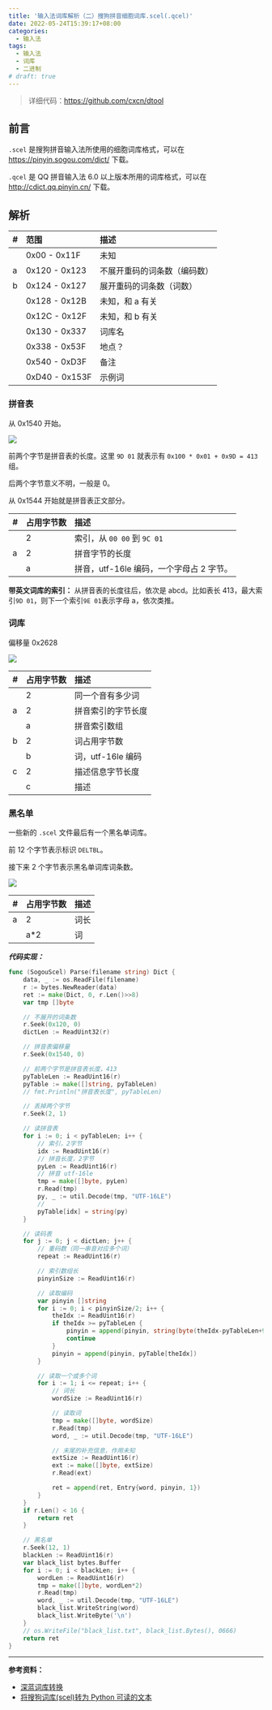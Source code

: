 ```yaml
---
title: '输入法词库解析（二）搜狗拼音细胞词库.scel(.qcel)'
date: 2022-05-24T15:39:17+08:00
categories:
  - 输入法
tags:
  - 输入法
  - 词库
  - 二进制
# draft: true
---
```


> 详细代码：<https://github.com/cxcn/dtool>

## 前言

`.scel` 是搜狗拼音输入法所使用的细胞词库格式，可以在 <https://pinyin.sogou.com/dict/> 下载。

`.qcel` 是 QQ 拼音输入法 6.0 以上版本所用的词库格式，可以在 <http://cdict.qq.pinyin.cn/> 下载。

## 解析

| #   | 范围           | 描述                         |
| :-- | :------------- | :--------------------------- |
|     | 0x00 - 0x11F   | 未知                         |
| a   | 0x120 - 0x123  | 不展开重码的词条数（编码数） |
| b   | 0x124 - 0x127  | 展开重码的词条数（词数）     |
|     | 0x128 - 0x12B  | 未知，和 a 有关              |
|     | 0x12C - 0x12F  | 未知，和 b 有关              |
|     | 0x130 - 0x337  | 词库名                       |
|     | 0x338 - 0x53F  | 地点？                       |
|     | 0x540 - 0xD3F  | 备注                         |
|     | 0xD40 - 0x153F | 示例词                       |

### 拼音表

从 0x1540 开始。

![](https://tucang.cc/api/image/show/7c7ba509a61717b904ec30fea41fb488)

前两个字节是拼音表的长度。这里 `9D 01` 就表示有 `0x100 * 0x01 + 0x9D = 413` 组。

后两个字节意义不明，一般是 0。

从 0x1544 开始就是拼音表正文部分。

| #   | 占用字节数 | 描述                                     |
| :-- | :--------- | :--------------------------------------- |
|     | 2          | 索引，从 `00 00` 到 `9C 01`              |
| a   | 2          | 拼音字节的长度                           |
|     | a          | 拼音，utf-16le 编码，一个字母占 2 字节。 |

**带英文词库的索引：** 从拼音表的长度往后，依次是 abcd。比如表长 413，最大索引`9D 01`，则下一个索引`9E 01`表示字母 a，依次类推。

### 词库

偏移量 0x2628

![](https://tucang.cc/api/image/show/1ccbf630635055b1a5c74949c4ef90ac)

| #   | 占用字节数 | 描述               |
| :-- | :--------- | :----------------- |
|     | 2          | 同一个音有多少词   |
| a   | 2          | 拼音索引的字节长度 |
|     | a          | 拼音索引数组       |
| b   | 2          | 词占用字节数       |
|     | b          | 词，utf-16le 编码  |
| c   | 2          | 描述信息字节长度   |
|     | c          | 描述               |

### 黑名单

一些新的 `.scel` 文件最后有一个黑名单词库。

前 12 个字节表示标识 `DELTBL`。

接下来 2 个字节表示黑名单词库词条数。

![](https://tucang.cc/api/image/show/9b4243279ec3df86ff063596f2d58b00)

| #   | 占用字节数 | 描述 |
| :-- | :--------- | :--- |
| a   | 2          | 词长 |
|     | a\*2       | 词   |

**_代码实现：_**

```go
func (SogouScel) Parse(filename string) Dict {
    data, _ := os.ReadFile(filename)
    r := bytes.NewReader(data)
    ret := make(Dict, 0, r.Len()>>8)
    var tmp []byte

    // 不展开的词条数
    r.Seek(0x120, 0)
    dictLen := ReadUint32(r)

    // 拼音表偏移量
    r.Seek(0x1540, 0)

    // 前两个字节是拼音表长度，413
    pyTableLen := ReadUint16(r)
    pyTable := make([]string, pyTableLen)
    // fmt.Println("拼音表长度", pyTableLen)

    // 丢掉两个字节
    r.Seek(2, 1)

    // 读拼音表
    for i := 0; i < pyTableLen; i++ {
        // 索引，2字节
        idx := ReadUint16(r)
        // 拼音长度，2字节
        pyLen := ReadUint16(r)
        // 拼音 utf-16le
        tmp = make([]byte, pyLen)
        r.Read(tmp)
        py, _ := util.Decode(tmp, "UTF-16LE")
        //
        pyTable[idx] = string(py)
    }

    // 读码表
    for j := 0; j < dictLen; j++ {
        // 重码数（同一串音对应多个词）
        repeat := ReadUint16(r)

        // 索引数组长
        pinyinSize := ReadUint16(r)

        // 读取编码
        var pinyin []string
        for i := 0; i < pinyinSize/2; i++ {
            theIdx := ReadUint16(r)
            if theIdx >= pyTableLen {
                pinyin = append(pinyin, string(byte(theIdx-pyTableLen+97)))
                continue
            }
            pinyin = append(pinyin, pyTable[theIdx])
        }

        // 读取一个或多个词
        for i := 1; i <= repeat; i++ {
            // 词长
            wordSize := ReadUint16(r)

            // 读取词
            tmp = make([]byte, wordSize)
            r.Read(tmp)
            word, _ := util.Decode(tmp, "UTF-16LE")

            // 末尾的补充信息，作用未知
            extSize := ReadUint16(r)
            ext := make([]byte, extSize)
            r.Read(ext)

            ret = append(ret, Entry{word, pinyin, 1})
        }
    }
    if r.Len() < 16 {
        return ret
    }

    // 黑名单
    r.Seek(12, 1)
    blackLen := ReadUint16(r)
    var black_list bytes.Buffer
    for i := 0; i < blackLen; i++ {
        wordLen := ReadUint16(r)
        tmp = make([]byte, wordLen*2)
        r.Read(tmp)
        word, _ := util.Decode(tmp, "UTF-16LE")
        black_list.WriteString(word)
        black_list.WriteByte('\n')
    }
    // os.WriteFile("black_list.txt", black_list.Bytes(), 0666)
    return ret
}
```

---

**参考资料：**

- [深蓝词库转换](https://github.com/studyzy/imewlconverter)
- [将搜狗词库(scel)转为 Python 可读的文本](https://zhuanlan.zhihu.com/p/43446135)
